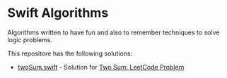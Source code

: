 # Swift Algorithms

Algorithms written to have fun and also to remember techniques to solve logic problems.

This repositore has the following solutions:

* [twoSum.swift](https://github.com/danismgomes/SwiftAlgorithms/blob/master/LeetCode/1_TwoSum.playground/Contents.swift) - Solution for [Two Sum: LeetCode Problem](https://leetcode.com/problems/two-sum/)

